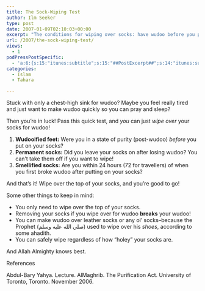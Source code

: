```yaml
---
title: The Sock-Wiping Test
author: Ilm Seeker
type: post
date: 2007-01-09T02:10:03+00:00
excerpt: "The conditions for wiping over socks: have wudoo before you put them on, don't take them off, and be within the 24- or 72-hour window. Nullifiers."
url: /2007/the-sock-wiping-test/
views:
  - 1
podPressPostSpecific:
  - 'a:6:{s:15:"itunes:subtitle";s:15:"##PostExcerpt##";s:14:"itunes:summary";s:15:"##PostExcerpt##";s:15:"itunes:keywords";s:17:"##WordPressCats##";s:13:"itunes:author";s:10:"##Global##";s:15:"itunes:explicit";s:2:"No";s:12:"itunes:block";s:2:"No";}'
categories:
  - Islam
  - Tahara

---
```

Stuck with only a chest-high sink for wudoo? Maybe you feel really tired and just want to make wudoo quickly so you can pray and sleep?

Then you&#8217;re in luck! Pass this quick test, and _you_ can just _wipe over_ your socks for wudoo!

  1. **Wudooified feet:** Were you in a state of purity (post-wudoo) _before_ you put on your socks?
  2. **Permanent socks:** Did you leave your socks on after losing wudoo? You can&#8217;t take them off if you want to wipe!
  3. **Smellified socks:** Are you within 24 hours (72 for travellers) of when you first broke wudoo after putting on your socks?

And that&#8217;s it! Wipe over the top of your socks, and you&#8217;re good to go!

Some other things to keep in mind:

  * You only need to wipe over the top of your socks.
  * Removing your socks if you wipe over for wudoo **breaks** your wudoo!
  * You can make wudoo over leather socks or any ol&#8217; socks&#8211;because the Prophet (صلي الله عليه وسلم) used to wipe over his _shoes_, according to some ahadith.
  * You can safely wipe regardless of how &#8220;holey&#8221; your socks are.

And Allah Almighty knows best.

<div id="referencesTitle">
  References
</div>

<p class="reference">
  Abdul-Bary Yahya. Lecture. AlMaghrib. The Purification Act. University of Toronto, Toronto. November 2006.
</p>